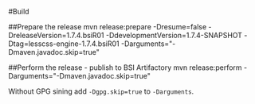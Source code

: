 #Build

##Prepare the release
	mvn release:prepare -Dresume=false -DreleaseVersion=1.7.4.bsiR01 -DdevelopmentVersion=1.7.4-SNAPSHOT -Dtag=lesscss-engine-1.7.4.bsiR01 -Darguments="-Dmaven.javadoc.skip=true"

##Perform the release - publish to BSI Artifactory
	mvn release:perform -Darguments="-Dmaven.javadoc.skip=true"

Without GPG sining add `-Dgpg.skip=true` to `-Darguments`.